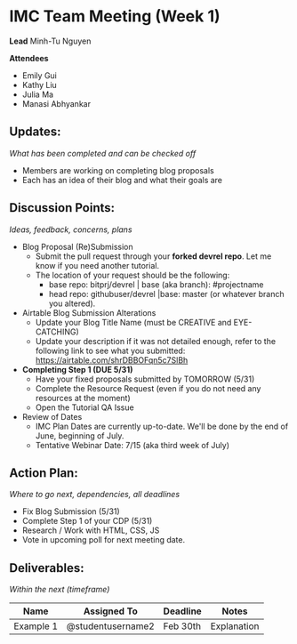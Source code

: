 # IMC Team Meeting (Week 1)

**Lead**
Minh-Tu Nguyen

**Attendees**

* Emily Gui
* Kathy Liu
* Julia Ma
* Manasi Abhyankar

## Updates:

*What has been completed and can be checked off*

* Members are working on completing blog proposals
* Each has an idea of their blog and what their goals are

## Discussion Points:

*Ideas, feedback, concerns, plans*

* Blog Proposal (Re)Submission
  * Submit the pull request through your **forked devrel repo**. Let me know if you need another tutorial. 
  * The location of your request should be the following: 
    * base repo: bitprj/devrel |  base (aka branch): #projectname	
    * head repo: githubuser/devrel |base: master (or whatever branch you altered).
* Airtable Blog Submission Alterations
  * Update your Blog Title Name (must be CREATIVE and EYE-CATCHING)
  * Update your description if it was not detailed enough, refer to the following link to see what you submitted: https://airtable.com/shrDBBOFqn5c7SlBh
* **Completing Step 1 (DUE 5/31)**
  * Have your fixed proposals submitted by TOMORROW (5/31)
  * Complete the Resource Request (even if you do not need any resources at the moment)
  * Open the Tutorial QA Issue
* Review of Dates
  * IMC Plan Dates are currently up-to-date. We'll be done by the end of June, beginning of July.
  * Tentative Webinar Date: 7/15 (aka third week of July)

## Action Plan:

*Where to go next, dependencies, all deadlines*

* Fix Blog Submission (5/31)
* Complete Step 1 of your CDP (5/31)
* Research / Work with HTML, CSS, JS
* Vote in upcoming poll for next meeting date. 

## Deliverables:

*Within the next (timeframe)*

| Name      | Assigned To       | Deadline | Notes       |
| --------- | ----------------- | -------- | ----------- |
| Example 1 | @studentusername2 | Feb 30th | Explanation |